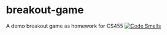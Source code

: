 # breakout-game
A demo breakout game as homework for CS455
[![Code Smells](https://sonarcloud.io/api/project_badges/measure?project=breakout-game&metric=code_smells)](https://sonarcloud.io/summary/new_code?id=breakout-game)